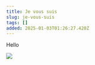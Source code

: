 ```yaml
---
title: Je vous suis
slug: je-vous-suis
tags: []
added: 2025-01-03T01:26:27.420Z
---
```


Hello

![](</assets/je_vous_suis_Laténium © Orélie Fuchs.jpg>)

